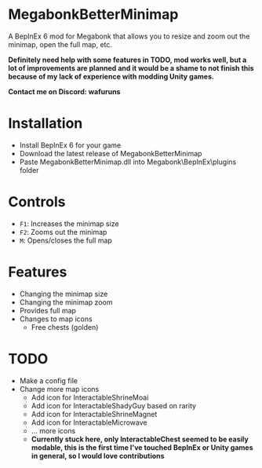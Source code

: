 # MegabonkBetterMinimap

A BepInEx 6 mod for Megabonk that allows you to resize and zoom out the minimap, open the full map, etc.

**Definitely need help with some features in TODO, mod works well, but a lot of improvements are planned and it would be a shame to not finish this because of my lack of experience with modding Unity games.**

**Contact me on Discord: wafuruns**

# Installation

-   Install BepInEx 6 for your game
-   Download the latest release of MegabonkBetterMinimap
-   Paste MegabonkBetterMinimap.dll into Megabonk\BepInEx\plugins folder

# Controls

-   `F1`: Increases the minimap size
-   `F2`: Zooms out the minimap
-   `M`: Opens/closes the full map

# Features

-   Changing the minimap size
-   Changing the minimap zoom
-   Provides full map
-   Changes to map icons
    -   Free chests (golden)

# TODO

-   Make a config file
-   Change more map icons
    -   Add icon for InteractableShrineMoai
    -   Add icon for InteractableShadyGuy based on rarity
    -   Add icon for InteractableShrineMagnet
    -   Add icon for InteractableMicrowave
    -   ... more icons
    -   **Currently stuck here, only InteractableChest seemed to be easily modable, this is the first time I've touched BepInEx or Unity games in general, so I would love contributions**
